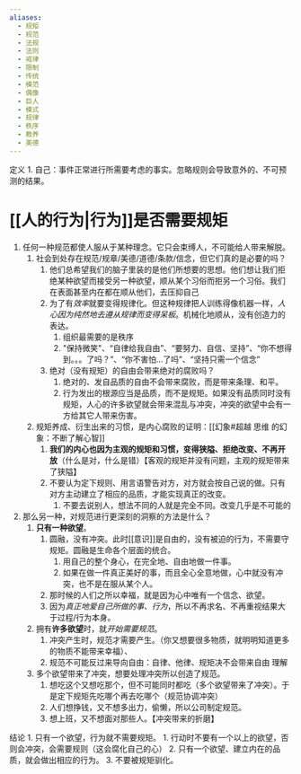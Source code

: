 ```yaml
---
aliases:
  - 规矩
  - 规范
  - 法规
  - 法则
  - 戒律
  - 限制
  - 传统
  - 模范
  - 偶像
  - 巨人
  - 模式
  - 规律
  - 秩序
  - 教养
  - 美德
---
```

 定义
	 1. 自己：事件正常进行所需要考虑的事实。忽略规则会导致意外的、不可预测的结果。
# [[人的行为|行为]]是否需要规矩
1. 任何一种规范都使人服从于某种理念。它只会束缚人，不可能给人带来解脱。
	1. 社会到处存在规范/规章/美德/道德/条款/信念，但它们真的是必要的吗？
		1. 他们总希望我们的脑子里装的是他们所想要的思想。他们想让我们拒绝某种欲望而接受另一种欲望，顺从某个习俗而拒另一个习俗。我们在表面甚至内在都在顺从他们，去压抑自己
		2. 为了有*效率*就要变得规律化。但这种规律把人训练得像机器一样，*人心因为纯然地去遵从规律而变得呆板*。机械化地顺从，没有创造力的表达。
			1. 组织最需要的是秩序
			2. "保持微笑"、“自律给我自由”、“要努力、自信、坚持”、“你不想得到。。。了吗？”、“你不害怕...了吗”、“坚持只需一个信念”
		3. 绝对（没有规矩）的自由会带来绝对的腐败吗？
			1. 绝对的、发自品质的自由不会带来腐败，而是带来条理、和平。
			2. 行为发出的根源应当是品质，而不是规矩。如果没有品质同时没有规矩，人心的许多欲望就会带来混乱与冲突，冲突的欲望中会有一方给其它人带来伤害。
	2. 规矩养成、衍生出来的习惯，是内心腐败的证明：[[幻象#超越 思维 的幻象：不断了解心智]] 
		1. **我们的内心也因为主观的规矩和习惯，变得狭隘、拒绝改变、不再开放**（什么是对，什么是错）【客观的规矩并没有问题，主观的规矩带来了狭隘】
		2. 不要认为定下规则、用言语警告对方，对方就会按自己说的做。只有对方主动建立了相应的品质，才能实现真正的改变。
			1. 不要去说别人，想法不同的人就是完全不同。改变几乎是不可能的
2. 那么另一种，对规范进行更深刻的洞察的方法是什么？
	1. **只有一种欲望**。
		1. 圆融，没有冲突。此时[[意识]]是自由的，没有被迫的行为，不需要守规矩。圆融是生命各个层面的统合。
			1. 用自己的整个身心，在完全地、自由地做一件事。
			2. 如果在做一件真正美好的事，而且全心全意地做，心中就没有冲突，也不是在服从某个人。
		2. 那时候的人们之所以幸福，就是因为心中唯有一个信念、欲望。
		3. 因为*真正地爱自己所做的事、行为*，所以不再求名、不再重视结果大于过程/行为本身。
	2. 拥有**许多欲望**时，就*开始需要规范*。
		1. 冲突产生时，规范才需要产生。（你又想要很多物质，就明明知道更多的物质不能带来幸福）、
		2. 规范不可能反过来导向自由：自律、他律、规矩决不会带来自由
理解
	1. 多个欲望带来了冲突，想要处理冲突所以创造了规范。
		1. 想吃这个又想吃那个，但不可能同时都吃（多个欲望带来了冲突）。于是定下规矩先吃哪个再去吃哪个（规范协调冲突）
		2. 人们想挣钱，又不想多出力，偷懒，所以公司制定规范。
		3. 想上班，又不想面对那些人。【冲突带来的折磨】

结论
	1. 只有一个欲望，行为就不需要规矩。
		1. 行动时不要有一个以上的欲望，否则会冲突，会需要规则（这会腐化自己的心）
	2. 只有一个欲望、建立内在的品质，就会做出相应的行为。
	3. 不要被规矩驯化。